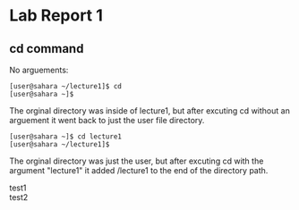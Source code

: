 # Lab Report 1

## cd command
No arguements:
  
```
[user@sahara ~/lecture1]$ cd
[user@sahara ~]$ 
```
The orginal directory was inside of lecture1, but after excuting cd without an arguement it went back to just the user file directory.

```
[user@sahara ~]$ cd lecture1
[user@sahara ~/lecture1]$
```
The orginal directory was just the user, but after excuting cd with the argument "lecture1" it added /lecture1 to the end of the directory path.


test1
<br />
test2
